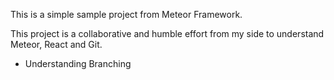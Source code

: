 This is a simple sample project from Meteor Framework.

This project is a collaborative and humble effort from my side to 
understand Meteor, React and Git.


- Understanding Branching